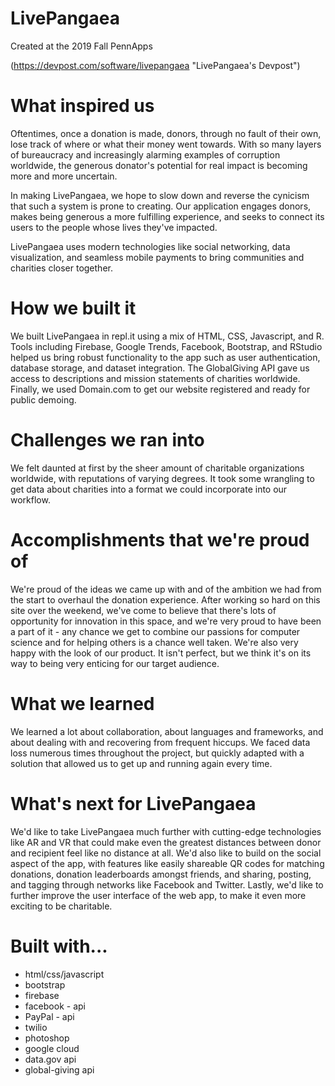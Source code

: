 # LivePangaea

Created at the 2019 Fall PennApps

(https://devpost.com/software/livepangaea "LivePangaea's Devpost")

# What inspired us
Oftentimes, once a donation is made, donors, through no fault of their own, lose track of where or what their money went towards. With so many layers of bureaucracy and increasingly alarming examples of corruption worldwide, the generous donator's potential for real impact is becoming more and more uncertain.

In making LivePangaea, we hope to slow down and reverse the cynicism that such a system is prone to creating. Our application engages donors, makes being generous a more fulfilling experience, and seeks to connect its users to the people whose lives they've impacted.

LivePangaea uses modern technologies like social networking, data visualization, and seamless mobile payments to bring communities and charities closer together.

# How we built it
We built LivePangaea in repl.it using a mix of HTML, CSS, Javascript, and R. Tools including Firebase, Google Trends, Facebook, Bootstrap, and RStudio helped us bring robust functionality to the app such as user authentication, database storage, and dataset integration. The GlobalGiving API gave us access to descriptions and mission statements of charities worldwide. Finally, we used Domain.com to get our website registered and ready for public demoing.

# Challenges we ran into
We felt daunted at first by the sheer amount of charitable organizations worldwide, with reputations of varying degrees. It took some wrangling to get data about charities into a format we could incorporate into our workflow. 

# Accomplishments that we're proud of
We're proud of the ideas we came up with and of the ambition we had from the start to overhaul the donation experience. After working so hard on this site over the weekend, we've come to believe that there's lots of opportunity for innovation in this space, and we're very proud to have been a part of it - any chance we get to combine our passions for computer science and for helping others is a chance well taken. We're also very happy with the look of our product. It isn't perfect, but we think it's on its way to being very enticing for our target audience.

# What we learned
We learned a lot about collaboration, about languages and frameworks, and about dealing with and recovering from frequent hiccups. We faced data loss numerous times throughout the project, but quickly adapted with a solution that allowed us to get up and running again every time.

# What's next for LivePangaea
We'd like to take LivePangaea much further with cutting-edge technologies like AR and VR that could make even the greatest distances between donor and recipient feel like no distance at all. We'd also like to build on the social aspect of the app, with features like easily shareable QR codes for matching donations, donation leaderboards amongst friends, and sharing, posting, and tagging through networks like Facebook and Twitter. Lastly, we'd like to further improve the user interface of the web app, to make it even more exciting to be charitable.

# Built with...
  * html/css/javascript
  * bootstrap
  * firebase
  * facebook - api
  * PayPal - api
  * twilio
  * photoshop
  * google cloud
  * data.gov api
  * global-giving api
